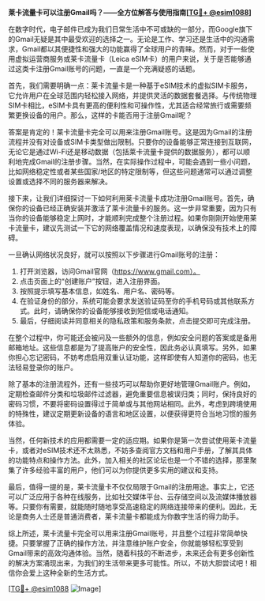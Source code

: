 **莱卡流量卡可以注册Gmail吗？——全方位解答与使用指南[[TG💪+ @esim1088](https://t.me/s/esim1088)]**

在数字时代，电子邮件已成为我们日常生活中不可或缺的一部分，而Google旗下的Gmail无疑是其中最受欢迎的选择之一。无论是工作、学习还是生活中的沟通需求，Gmail都以其便捷性和强大的功能赢得了全球用户的青睐。然而，对于一些使用虚拟运营商服务或莱卡流量卡（Leica eSIM卡）的用户来说，关于是否能够通过这类卡注册Gmail账号的问题，一直是一个充满疑惑的话题。

首先，我们需要明确一点：莱卡流量卡是一种基于eSIM技术的虚拟SIM卡服务，它允许用户在全球范围内轻松接入网络，并提供灵活的数据套餐选择。与传统物理SIM卡相比，eSIM卡具有更高的便利性和可操作性，尤其适合经常旅行或需要频繁更换设备的用户。那么，这样的卡能否用于注册Gmail呢？

答案是肯定的！莱卡流量卡完全可以用来注册Gmail账号。这是因为Gmail的注册流程并没有对设备或SIM卡类型做出限制。只要你的设备能够正常连接到互联网，无论它是通过Wi-Fi还是移动数据（包括莱卡流量卡提供的数据服务），都可以顺利地完成Gmail的注册步骤。当然，在实际操作过程中，可能会遇到一些小问题，比如网络稳定性或者某些国家/地区的特定限制等，但这些问题通常可以通过调整设置或选择不同的服务器来解决。

接下来，让我们详细探讨一下如何利用莱卡流量卡成功注册Gmail账号。首先，确保你的设备已经正确安装并激活了莱卡流量卡的服务。这一步非常重要，因为只有当你的设备能够稳定上网时，才能顺利完成整个注册过程。如果你刚刚开始使用莱卡流量卡，建议先测试一下它的网络覆盖情况和速度表现，以确保没有技术上的障碍。

一旦确认网络状况良好，就可以按照以下步骤进行Gmail账号的注册：

1. 打开浏览器，访问Gmail官网（https://www.gmail.com）。
2. 点击页面上的“创建账户”按钮，进入注册界面。
3. 按照提示填写基本信息，如姓名、用户名、密码等。
4. 在验证身份的部分，系统可能会要求发送验证码至你的手机号码或其他联系方式。此时，请确保你的设备能够接收到短信或电话通知。
5. 最后，仔细阅读并同意相关的隐私政策和服务条款，点击提交即可完成注册。

在整个过程中，你可能还会被问及一些额外的信息，例如安全问题的答案或是备用邮箱地址。这些信息都是为了提高账户的安全性，因此务必认真填写。另外，如果你担心忘记密码，不妨考虑启用双重认证功能，这样即使有人知道你的密码，也无法轻易登录你的账户。

除了基本的注册流程外，还有一些技巧可以帮助你更好地管理Gmail账户。例如，定期检查邮件分类和垃圾邮件过滤器，避免重要信息被误归类；同时，保持良好的密码习惯，不要将密码设置得过于简单或与其他网站相同。此外，考虑到跨境使用的特殊性，建议定期更新设备的语言和地区设置，以便获得更符合当地习惯的服务体验。

当然，任何新技术的应用都需要一定的适应期。如果你是第一次尝试使用莱卡流量卡，或者对eSIM技术还不太熟悉，不妨多查阅官方文档和用户手册，了解其具体的功能特点和操作方法。此外，加入相关的社区论坛也是一个不错的选择，那里聚集了许多经验丰富的用户，他们可以为你提供更多实用的建议和支持。

最后，值得一提的是，莱卡流量卡不仅仅局限于Gmail的注册用途。事实上，它还可以广泛应用于各种在线服务，比如社交媒体平台、云存储空间以及流媒体播放器等。只要你有需要，就能随时随地享受高速稳定的网络连接带来的便利。因此，无论是商务人士还是普通消费者，莱卡流量卡都能成为你数字生活的得力助手。

综上所述，莱卡流量卡完全可以用来注册Gmail账号，并且整个过程非常简单快捷。只要掌握了正确的操作方法，并注意维护账户安全，你就能够轻松享受到Gmail带来的高效沟通体验。当然，随着科技的不断进步，未来还会有更多创新性的解决方案涌现出来，为我们的生活带来更多可能性。所以，不妨大胆尝试吧！相信你会爱上这种全新的生活方式。

[[TG💪+ @esim1088](https://t.me/s/esim1088) ![Image](https://i.postimg.cc/4NQfJmqS/Snipaste-2025-05-13-00-14-12.png)]